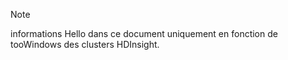 > [!NOTE]
> informations Hello dans ce document uniquement en fonction de tooWindows des clusters HDInsight.
> 
> 

